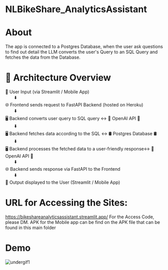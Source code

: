 # NLBikeShare_AnalyticsAssistant

# About
The app is connected to a Postgres Database, when the user ask questions to find out detail the LLM converts the user's Query to an SQL Query and fetches the data from the Database. 

# 🧠 Architecture Overview

📱 User Input (via Streamlit / Mobile App)  
  ⬇️  
🌐 Frontend sends request to FastAPI Backend (hosted on Heroku)  
  ⬇️  
🖥️ Backend converts user query to SQL query    ↔️    🤖 OpenAI API 🤖  
  ⬇️  
🖥️ Backend fetches data according to the SQL   ↔️    🛢️ Postgres Database 🛢️  
  ⬇️  
🖥️ Backend processes the fetched data to a user-friendly response↔️    🤖 OpenAI API 🤖  
  ⬇️  
🌐 Backend sends response via FastAPI to the Frontend  
  ⬇️  
📱 Output displayed to the User (Streamlit / Mobile App)


# URL for Accessing the Sites:  
https://bikeshareanalyticsassistant.streamlit.app/
For the Access Code, please DM. 
APK for the Mobile app can be find on the APK file that can be found in this main folder

# Demo
![undergif1](https://github.com/user-attachments/assets/ae2a2a90-e61e-4d04-88b2-d9c1bf4f2829)

